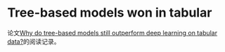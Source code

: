 # Tree-based models won in tabular

论文[Why do tree-based models still outperform deep learning on tabular data?](https://arxiv.org/abs/2207.08815)的阅读记录。
